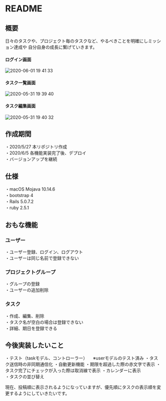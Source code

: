 # README

## 概要
<!-- URL: -->
日々のタスクや、プロジェクト毎のタスクなど、やるべきことを明確にしミッション達成や
自分自身の成長に繋げていきます。

#### ログイン画面
![2020-06-01 19 41 33](https://user-images.githubusercontent.com/63290071/83401586-0eb7a500-a440-11ea-967f-d15bce1565f4.png)

#### タスク一覧画面
![2020-05-31 19 39 40](https://user-images.githubusercontent.com/63290071/83350423-f760b500-a376-11ea-8e58-143e8a1c5798.png)

#### タスク編集画面
![2020-05-31 19 40 32](https://user-images.githubusercontent.com/63290071/83350461-40186e00-a377-11ea-9eb8-ebd0a9003af6.png)

<!-- ## テストアカウント
こちらをご使用ください。
・メールアドレス

・パスワード -->

## 作成期間
・2020/5/27 本リポジトリ作成  
・2020/6/5 各機能実装完了後、デプロイ  
・バージョンアップを継続

## 仕様
・macOS Mojava 10.14.6  
・bootstrap 4  
・Rails 5.0.7.2  
・ruby 2.5.1

## おもな機能
### ユーザー
・ユーザー登録、ログイン、ログアウト  
・ユーザーは同じ名前で登録できない  

### プロジェクトグループ
・グループの登録  
・ユーザーの追加削除

### タスク
・作成、編集、削除  
・タスク名が空白の場合は登録できない  
・詳細、期日を登録できる

## 今後実装したいこと
・テスト（taskモデル、コントローラー）
　※userモデルのテスト済み
・タスク送信時の非同期通信化
・自動更新機能
・期限を超過した際の赤文字で表示
・タスク完了にチェックが入った際は取消線で表示
・カレンダーに表示  
・タスクの並び替え

現在、投稿順に表示されるようになっていますが、優先順にタスクの表示順を変更するようにしていきたいです。
